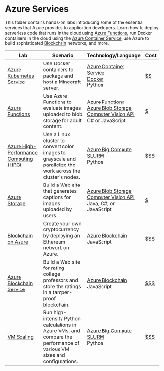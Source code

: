 # Azure Services

This folder contains hands-on labs introducing some of the essential services that Azure provides to application developers. Learn how to deploy serverless code that runs in the cloud using [Azure Functions](https://azure.microsoft.com/services/functions/), run Docker containers in the cloud using the [Azure Container Service](https://azure.microsoft.com/services/container-service/), use Azure to build sophisticated [Blockchain](https://en.wikipedia.org/wiki/Blockchain) networks, and more.

Lab | Scenario | Technology/Language | Cost
--- | -------- | ------------------- | -
[Azure Kubernetes Service](./Azure%20Kubernetes%20Service) | Use Docker containers to package and host a Minecraft server. | [Azure Container Service](https://azure.microsoft.com/services/container-service/)<br>[Docker](https://www.docker.com/)<br>Python | [$$](../Costs.md)
[Azure Functions](./Azure%20Functions) | Use Azure Functions to evaluate images uploaded to blob storage for adult content. | [Azure Functions](https://azure.microsoft.com/services/functions/)<br>[Azure Blob Storage](https://azure.microsoft.com/services/storage/blobs/)<br>[Computer Vision API](https://azure.microsoft.com/services/cognitive-services/computer-vision/)<br>C# or JavaScript | [$](../Costs.md)
[Azure High-Performance Computing (HPC)](./Azure%20HPC) | Use a Linux cluster to convert color images to grayscale and parallelize the work across the cluster's nodes. | [Azure Big Compute](https://azure.microsoft.com/solutions/big-compute/)<br>[SLURM](https://slurm.schedmd.com/overview.html)<br>Python | [$$$](../Costs.md)
[Azure Storage](./Azure%20Storage) | Build a Web site that generates captions for images uploaded by users. | [Azure Blob Storage](https://azure.microsoft.com/services/storage/blobs/)<br>[Computer Vision API](https://azure.microsoft.com/services/cognitive-services/computer-vision/)<br>Java, C#, or JavaScript | [$](../Costs.md)
[Blockchain on Azure](./Blockchain%20on%20Azure) | Create your own cryptocurrency by deploying an Ethereum network on Azure. | [Azure Blockchain](https://azure.microsoft.com/solutions/blockchain/)<br>JavaScript | [$$$](../Costs.md)
[Azure Blockchain Service](./Azure%20/Blockchain%20Service) | Build a Web site for rating college professors and store the ratings in a tamper-proof blockchain. | [Azure Blockchain](https://azure.microsoft.com/solutions/blockchain/)<br>JavaScript | [$$$](../Costs.md)
[VM Scaling](./VM%20Scaling) | Run high-intensity Python calculations in Azure VMs, and compare the performance of various VM sizes and configurations. | [Azure Big Compute](https://azure.microsoft.com/solutions/big-compute/)<br>[SLURM](https://slurm.schedmd.com/overview.html)<br>Python | [$$$](../Costs.md)
